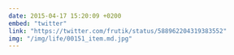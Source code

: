 ```yaml
---
date: 2015-04-17 15:20:09 +0200
embed: "twitter"
link: "https://twitter.com/frutik/status/588962204319383552"
img: "/img/life/00151_item.md.jpg"
---
```

